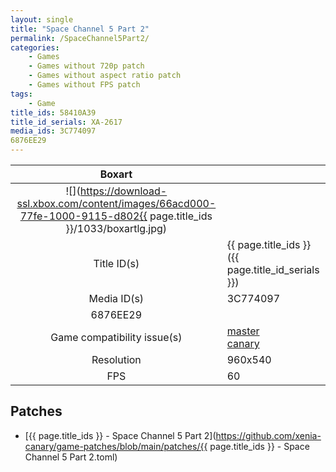 ```yaml
---
layout: single
title: "Space Channel 5 Part 2"
permalink: /SpaceChannel5Part2/
categories:
    - Games
    - Games without 720p patch
    - Games without aspect ratio patch
    - Games without FPS patch
tags:
    - Game
title_ids: 58410A39
title_id_serials: XA-2617
media_ids: 3C774097
6876EE29
---
```


| Boxart                      |                                                                                        |
| :----:                      | :-                                                                                     |
| ![](https://download-ssl.xbox.com/content/images/66acd000-77fe-1000-9115-d802{{ page.title_ids }}/1033/boxartlg.jpg) |
| Title ID(s)                 | {{ page.title_ids }} ({{ page.title_id_serials }})                                     |
| Media ID(s)                 | 3C774097
6876EE29                                                                   |
| Game compatibility issue(s) | [master](https://github.com/xenia-project/game-compatibility/issues/)<br>[canary](https://github.com/xenia-canary/game-compatibility/issues/) |
| Resolution                  | 960x540                                                                   |
| FPS                         | 60                                                                                     |

## Patches
* [{{ page.title_ids }} - Space Channel 5 Part 2](https://github.com/xenia-canary/game-patches/blob/main/patches/{{ page.title_ids }} - Space Channel 5 Part 2.toml)

<!--This page was generated by a script. You can remove this comment once the page is verified to be free of mistakes.-->
